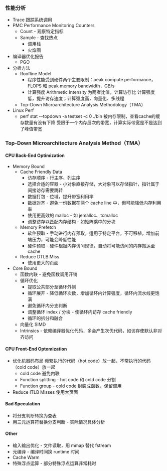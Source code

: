 ### 性能分析
- Trace 跟踪系统调用
- PMC Performance Monitoring Counters
  - Count - 观察特定指标
  - Sample - 查找热点
    - 调用栈
    - 火焰图
- 编译器优化报告
  - PGO
- 分析方法
  - Roofline Model
    - 程序性能受到硬件两个主要限制：peak compute performance，FLOPS 和 peak memory bandwidth，GB/s
    - 计算强度 Arithmetic Intensity 为两者比值，计算访存比
    计算强度低，提升访存速度；计算强度高，向量化、多线程
  - Top-Down Microarchitecture Analysis Methodology（TMA）
- Linux Perf
  - perf stat --topdown -a testset -c 0 ./bin
  被内存限制，查看cache的缓存数量有没有下降
  受限于一个内存层次的带宽，计算实际带宽是不是达到了峰值带宽

### Top-Down Microarchitecture Analysis Method（TMA）
#### CPU Back-End Optimization
- Memory Bound
  - Cache Friendly Data
    - 访存顺序 - 行主序、列主序
    - 选择合适的容器 - 小对象直接存储，大对象可以存储指针，指针属于间接访存需要跳转
    - 数据打包 - 位域，提升带宽利用率
    - 数据对齐 - 避免一份数据在两个 cache line 中，但可能降低内存利用率
    - 使用更高效的 malloc - 如 jemalloc、tcmalloc
    - 调整访存以匹配内存结构 - 如矩阵乘中的分块
  - Memory Prefetch
    - 软件预取 - 手动进行内存预取，适用于特定平台，不可移植，增加前端压力，可能会降低性能
    - 硬件预取 - 硬件根据内存访问规律，自动将可能访问的内存搬运至 cache
  - Reduce DTLB Miss
    - 使用更大的页面
- Core Bound
  - 函数内联 - 避免函数调用开销
  - 循环优化
    - 提取公共部分至循环外侧
    - 循环展开 - 降低循环次数，增加循环内计算强度，循环内流水线更饱满
    - 避免循环内分支判断
    - 调整循环 index / 分块 - 使循环内访存 cache friendly
    - 循环的拆分和融合
  - 向量化 SIMD
  - Intrinsics - 依赖编译器优化代码，多会产生次优代码，如访存使默认非对齐访问

#### CPU Front-End Optomization
- 优化机器码布局 频繁执行的代码（hot code）放一起，不常执行的代码（cold code）放一起
  - cold code 避免内联
  - Function splitting - hot code 和 cold code 分割
  - Function group - cold code 封装成函数，保留调用
- Reduce ITLB Misses 使用大页面

#### Bad Speculation
- 将分支判断转换为查表
- 用三元运算符替换分支判断 - 实际情况具体分析

#### Other
- 输入输出优化 - 文件读取，用 mmap 替代 fstream
- 元编译 - 编译时间换 runtime 时间
- Cache Warm
- 特殊浮点运算 - 部分特殊浮点运算非常耗时
